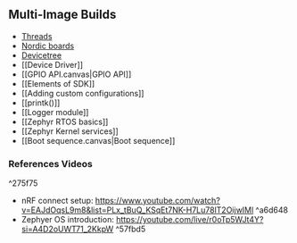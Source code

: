 ## Multi-Image Builds
- [Threads](Threads.md)
- [Nordic boards](Build%20config.md)
- [Devicetree](Devicetree.md)
- [[Device Driver]]
- [[GPIO API.canvas|GPIO API]]
- [[Elements of SDK]]
- [[Adding custom configurations]]
- [[printk()]]
- [[Logger module]]
- [[Zephyr RTOS basics]]
- [[Zephyr Kernel services]]
- [[Boot sequence.canvas|Boot sequence]]


### References Videos
^275f75
- nRF connect setup: https://www.youtube.com/watch?v=EAJdOqsL9m8&list=PLx_tBuQ_KSqEt7NK-H7Lu78lT2OijwIMl  ^a6d648
- Zephyer OS introduction: https://youtube.com/live/r0oTp5WJt4Y?si=A4D2oUWT71_2KkpW ^57fbd5